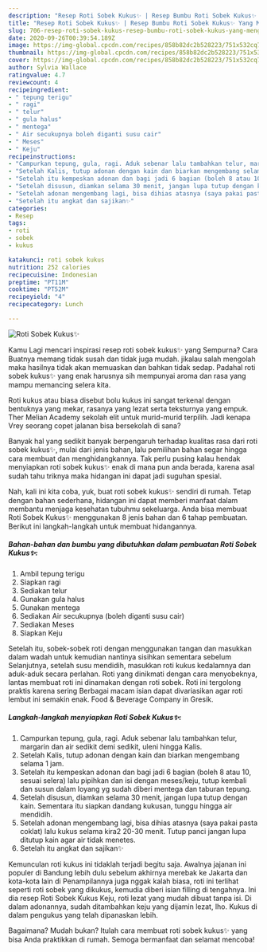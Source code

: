 ```yaml
---
description: "Resep Roti Sobek Kukus✨ | Resep Bumbu Roti Sobek Kukus✨ Yang Menggugah Selera"
title: "Resep Roti Sobek Kukus✨ | Resep Bumbu Roti Sobek Kukus✨ Yang Menggugah Selera"
slug: 706-resep-roti-sobek-kukus-resep-bumbu-roti-sobek-kukus-yang-menggugah-selera
date: 2020-09-26T00:39:54.189Z
image: https://img-global.cpcdn.com/recipes/858b82dc2b528223/751x532cq70/roti-sobek-kukus✨-foto-resep-utama.jpg
thumbnail: https://img-global.cpcdn.com/recipes/858b82dc2b528223/751x532cq70/roti-sobek-kukus✨-foto-resep-utama.jpg
cover: https://img-global.cpcdn.com/recipes/858b82dc2b528223/751x532cq70/roti-sobek-kukus✨-foto-resep-utama.jpg
author: Sylvia Wallace
ratingvalue: 4.7
reviewcount: 4
recipeingredient:
- " tepung terigu"
- " ragi"
- " telur"
- " gula halus"
- " mentega"
- " Air secukupnya boleh diganti susu cair"
- " Meses"
- " Keju"
recipeinstructions:
- "Campurkan tepung, gula, ragi. Aduk sebenar lalu tambahkan telur, margarin dan air sedikit demi sedikit, uleni hingga Kalis."
- "Setelah Kalis, tutup adonan dengan kain dan biarkan mengembang selama 1 jam."
- "Setelah itu kempeskan adonan dan bagi jadi 6 bagian (boleh 8 atau 10, sesuai selera) lalu pipihkan dan isi dengan meses/keju, tutup kembali dan susun dalam loyang yg sudah diberi mentega dan taburan tepung."
- "Setelah disusun, diamkan selama 30 menit, jangan lupa tutup dengan kain. Sementara itu siapkan dandang kukusan, tunggu hingga air mendidih."
- "Setelah adonan mengembang lagi, bisa dihias atasnya (saya pakai pasta coklat) lalu kukus selama kira2 20-30 menit. Tutup panci jangan lupa ditutup kain agar air tidak menetes."
- "Setelah itu angkat dan sajikan✨"
categories:
- Resep
tags:
- roti
- sobek
- kukus

katakunci: roti sobek kukus 
nutrition: 252 calories
recipecuisine: Indonesian
preptime: "PT11M"
cooktime: "PT52M"
recipeyield: "4"
recipecategory: Lunch

---
```



![Roti Sobek Kukus✨](https://img-global.cpcdn.com/recipes/858b82dc2b528223/751x532cq70/roti-sobek-kukus✨-foto-resep-utama.jpg)

Kamu Lagi mencari inspirasi resep roti sobek kukus✨ yang Sempurna? Cara Buatnya memang tidak susah dan tidak juga mudah. jikalau salah mengolah maka hasilnya tidak akan memuaskan dan bahkan tidak sedap. Padahal roti sobek kukus✨ yang enak harusnya sih mempunyai aroma dan rasa yang mampu memancing selera kita.

Roti kukus atau biasa disebut bolu kukus ini sangat terkenal dengan bentuknya yang mekar, rasanya yang lezat serta teksturnya yang empuk. Ther Melian Academy sekolah elit untuk murid-murid terpilih. Jadi kenapa Vrey seorang copet jalanan bisa bersekolah di sana?

Banyak hal yang sedikit banyak berpengaruh terhadap kualitas rasa dari roti sobek kukus✨, mulai dari jenis bahan, lalu pemilihan bahan segar hingga cara membuat dan menghidangkannya. Tak perlu pusing kalau hendak menyiapkan roti sobek kukus✨ enak di mana pun anda berada, karena asal sudah tahu triknya maka hidangan ini dapat jadi suguhan spesial.


Nah, kali ini kita coba, yuk, buat roti sobek kukus✨ sendiri di rumah. Tetap dengan bahan sederhana, hidangan ini dapat memberi manfaat dalam membantu menjaga kesehatan tubuhmu sekeluarga. Anda bisa membuat Roti Sobek Kukus✨ menggunakan 8 jenis bahan dan 6 tahap pembuatan. Berikut ini langkah-langkah untuk membuat hidangannya.

<!--inarticleads1-->

##### Bahan-bahan dan bumbu yang dibutuhkan dalam pembuatan Roti Sobek Kukus✨:

1. Ambil  tepung terigu
1. Siapkan  ragi
1. Sediakan  telur
1. Gunakan  gula halus
1. Gunakan  mentega
1. Sediakan  Air secukupnya (boleh diganti susu cair)
1. Sediakan  Meses
1. Siapkan  Keju


Setelah itu, sobek-sobek roti dengan menggunakan tangan dan masukkan dalam wadah untuk kemudian nantinya sisihkan sementara sebelum Selanjutnya, setelah susu mendidih, masukkan roti kukus kedalamnya dan aduk-aduk secara perlahan. Roti yang dinikmati dengan cara menyobeknya, lantas membuat roti ini dinamakan dengan roti sobek. Roti ini tergolong praktis karena sering Berbagai macam isian dapat divariasikan agar roti lembut ini semakin enak. Food &amp; Beverage Company in Gresik. 

<!--inarticleads2-->

##### Langkah-langkah menyiapkan Roti Sobek Kukus✨:

1. Campurkan tepung, gula, ragi. Aduk sebenar lalu tambahkan telur, margarin dan air sedikit demi sedikit, uleni hingga Kalis.
1. Setelah Kalis, tutup adonan dengan kain dan biarkan mengembang selama 1 jam.
1. Setelah itu kempeskan adonan dan bagi jadi 6 bagian (boleh 8 atau 10, sesuai selera) lalu pipihkan dan isi dengan meses/keju, tutup kembali dan susun dalam loyang yg sudah diberi mentega dan taburan tepung.
1. Setelah disusun, diamkan selama 30 menit, jangan lupa tutup dengan kain. Sementara itu siapkan dandang kukusan, tunggu hingga air mendidih.
1. Setelah adonan mengembang lagi, bisa dihias atasnya (saya pakai pasta coklat) lalu kukus selama kira2 20-30 menit. Tutup panci jangan lupa ditutup kain agar air tidak menetes.
1. Setelah itu angkat dan sajikan✨


Kemunculan roti kukus ini tidaklah terjadi begitu saja. Awalnya jajanan ini populer di Bandung lebih dulu sebelum akhirnya merebak ke Jakarta dan kota-kota lain di Penampilannya juga nggak kalah biasa, roti ini terlihat seperti roti sobek yang dikukus, kemudia diberi isian filling di tengahnya. Ini dia resep Roti Sobek Kukus Keju, roti lezat yang mudah dibuat tanpa isi. Di dalam adonannya, sudah ditambahkan keju yang dijamin lezat, lho. Kukus di dalam pengukus yang telah dipanaskan lebih. 

Bagaimana? Mudah bukan? Itulah cara membuat roti sobek kukus✨ yang bisa Anda praktikkan di rumah. Semoga bermanfaat dan selamat mencoba!
